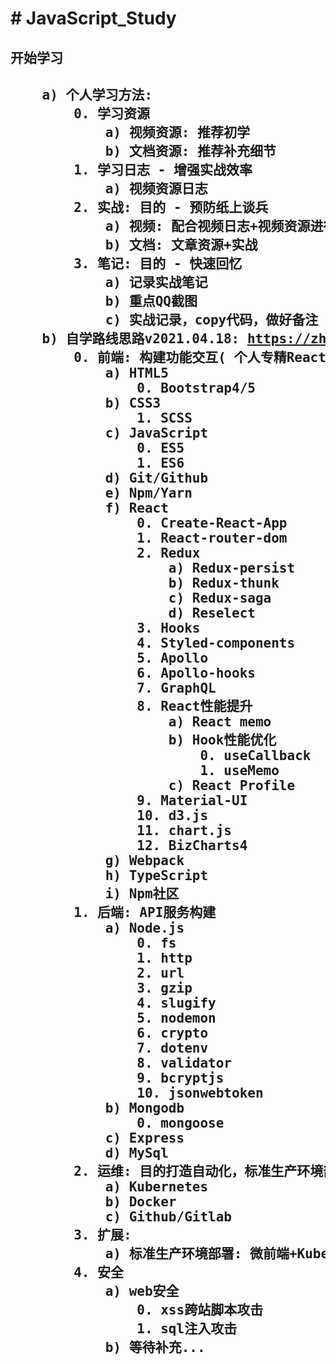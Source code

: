 <h1># JavaScript_Study</h1>
<h2>开始学习<h2>
<pre>
    a) 个人学习方法:
        0. 学习资源
            a) 视频资源: 推荐初学
            b) 文档资源: 推荐补充细节
        1. 学习日志 - 增强实战效率
            a) 视频资源日志
        2. 实战: 目的 - 预防纸上谈兵
            a) 视频: 配合视频日志+视频资源进行实战
            b) 文档: 文章资源+实战
        3. 笔记: 目的 - 快速回忆
            a) 记录实战笔记
            b) 重点QQ截图
            c) 实战记录，copy代码，做好备注
    b) 自学路线思路v2021.04.18: <a href="https://zhuanlan.zhihu.com/p/75614340" target="_blank" >https://zhuanlan.zhihu.com/p/75614340</a>
        0. 前端: 构建功能交互( 个人专精React方向 )
            a) HTML5
                0. Bootstrap4/5
            b) CSS3
                1. SCSS
            c) JavaScript
                0. ES5
                1. ES6
            d) Git/Github
            e) Npm/Yarn
            f) React
                0. Create-React-App
                1. React-router-dom
                2. Redux
                    a) Redux-persist 
                    b) Redux-thunk
                    c) Redux-saga
                    d) Reselect
                3. Hooks
                4. Styled-components 
                5. Apollo
                6. Apollo-hooks
                7. GraphQL
                8. React性能提升
                    a) React memo
                    b) Hook性能优化
                        0. useCallback
                        1. useMemo
                    c) React Profile
                9. Material-UI
                10. d3.js
                11. chart.js
                12. BizCharts4
            g) Webpack
            h) TypeScript
            i) Npm社区
        1. 后端: API服务构建
            a) Node.js
                0. fs
                1. http
                2. url
                3. gzip
                4. slugify
                5. nodemon
                6. crypto
                7. dotenv
                8. validator
                9. bcryptjs
                10. jsonwebtoken
            b) Mongodb
                0. mongoose
            c) Express
            d) MySql
        2. 运维: 目的打造自动化，标准生产环境部署线
            a) Kubernetes
            b) Docker
            c) Github/Gitlab
        3. 扩展:
            a) 标准生产环境部署: 微前端+Kubernetes集群+Github代码+CI自动化部署+Docker
        4. 安全
            a) web安全
                0. xss跨站脚本攻击
                1. sql注入攻击
            b) 等待补充...
</pre>
